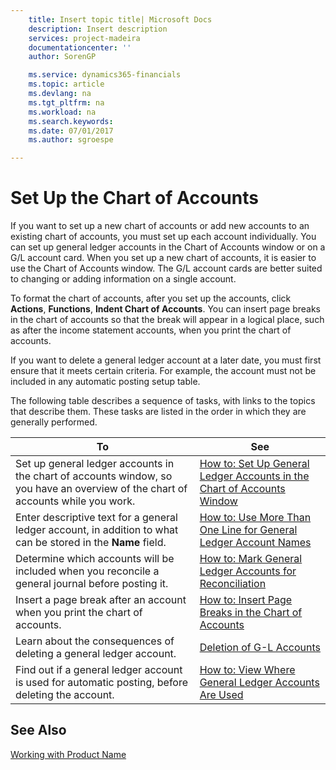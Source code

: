 ```yaml
---
    title: Insert topic title| Microsoft Docs
    description: Insert description
    services: project-madeira
    documentationcenter: ''
    author: SorenGP

    ms.service: dynamics365-financials
    ms.topic: article
    ms.devlang: na
    ms.tgt_pltfrm: na
    ms.workload: na
    ms.search.keywords:
    ms.date: 07/01/2017
    ms.author: sgroespe

---
```

# Set Up the Chart of Accounts
If you want to set up a new chart of accounts or add new accounts to an existing chart of accounts, you must set up each account individually. You can set up general ledger accounts in the Chart of Accounts window or on a G\/L account card. When you set up a new chart of accounts, it is easier to use the Chart of Accounts window. The G\/L account cards are better suited to changing or adding information on a single account.  
  
 To format the chart of accounts, after you set up the accounts, click **Actions**, **Functions**, **Indent Chart of Accounts**. You can insert page breaks in the chart of accounts so that the break will appear in a logical place, such as after the income statement accounts, when you print the chart of accounts.  
  
 If you want to delete a general ledger account at a later date, you must first ensure that it meets certain criteria. For example, the account must not be included in any automatic posting setup table.  
  
 The following table describes a sequence of tasks, with links to the topics that describe them. These tasks are listed in the order in which they are generally performed.  
  
|**To**|**See**|  
|------------|-------------|  
|Set up general ledger accounts in the chart of accounts window, so you have an overview of the chart of accounts while you work.|[How to: Set Up General Ledger Accounts in the Chart of Accounts Window](../how-to-set-up-general-ledger-accounts-in-the-chart-of-accounts-window.md)|  
|Enter descriptive text for a general ledger account, in addition to what can be stored in the **Name** field.|[How to: Use More Than One Line for General Ledger Account Names](../how-to-use-more-than-one-line-for-general-ledger-account-names.md)|  
|Determine which accounts will be included when you reconcile a general journal before posting it.|[How to: Mark General Ledger Accounts for Reconciliation](../how-to-mark-general-ledger-accounts-for-reconciliation.md)|  
|Insert a page break after an account when you print the chart of accounts.|[How to: Insert Page Breaks in the Chart of Accounts](../how-to-insert-page-breaks-in-the-chart-of-accounts.md)|  
|Learn about the consequences of deleting a general ledger account.|[Deletion of G-L Accounts](../deletion-of-g-l-accounts.md)|  
|Find out if a general ledger account is used for automatic posting, before deleting the account.|[How to: View Where General Ledger Accounts Are Used](../how-to-view-where-general-ledger-accounts-are-used.md)|  
  
## See Also  
 [Working with Product Name](../working-with-$-p_1-product-name-$-.md)